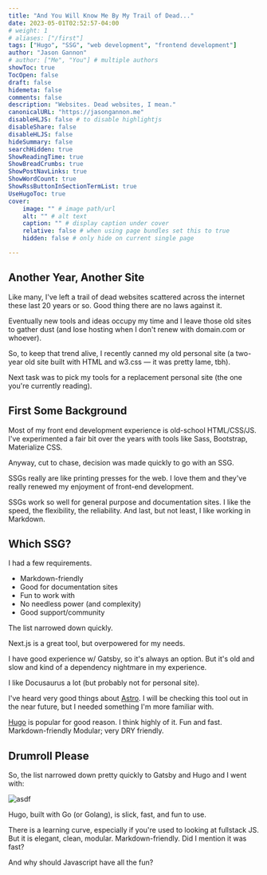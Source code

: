 ```yaml
---
title: "And You Will Know Me By My Trail of Dead..."
date: 2023-05-01T02:52:57-04:00
# weight: 1
# aliases: ["/first"]
tags: ["Hugo", "SSG", "web development", "frontend development"]
author: "Jason Gannon"
# author: ["Me", "You"] # multiple authors
showToc: true
TocOpen: false
draft: false
hidemeta: false
comments: false
description: "Websites. Dead websites, I mean."
canonicalURL: "https://jasongannon.me"
disableHLJS: false # to disable highlightjs
disableShare: false
disableHLJS: false
hideSummary: false
searchHidden: true
ShowReadingTime: true
ShowBreadCrumbs: true
ShowPostNavLinks: true
ShowWordCount: true
ShowRssButtonInSectionTermList: true
UseHugoToc: true
cover:
    image: "" # image path/url
    alt: "" # alt text
    caption: "" # display caption under cover
    relative: false # when using page bundles set this to true
    hidden: false # only hide on current single page

---
```


## Another Year, Another Site

Like many, I've left a trail of dead websites scattered across the internet these last 20 years or so. Good thing there are no laws against it.

Eventually new tools and ideas occupy my time and I leave those old sites to gather dust (and lose hosting when I don't renew with domain.com or whoever).

So, to keep that trend alive, I recently canned my old personal site (a two-year old site built with HTML and w3.css — it was pretty lame, tbh).

Next task was to pick my tools for a replacement personal site (the one you're currently reading).

## First Some Background

Most of my front end development experience is old-school HTML/CSS/JS. I've experimented a fair bit over the years with tools like Sass, Bootstrap, Materialize CSS.

Anyway, cut to chase, decision was made quickly to go with an SSG.

SSGs really are like printing presses for the web. I love them and they've really renewed my enjoyment of front-end development.

SSGs work so well for general purpose and documentation sites. I like the speed, the flexibility, the reliability. And last, but not least, I like working in Markdown.

## Which SSG?

I had a few requirements. 

- Markdown-friendly
- Good for documentation sites
- Fun to work with
- No needless power (and complexity)
- Good support/community

The list narrowed down quickly. 

Next.js is a great tool, but overpowered for my needs.

I have good experience w/ Gatsby, so it's always an option. But it's old and slow and kind of a dependency nightmare in my experience.

I like Docusaurus a lot (but probably not for personal site). 

I've heard very good things about [Astro](https://astro.build/). I will be checking this tool out in the near future, but I needed something I'm more familiar with.

[Hugo](https://gohugo.io/) is popular for good reason. I think highly of it. Fun and fast. Markdown-friendly Modular; very DRY friendly.

## Drumroll Please

So, the list narrowed down pretty quickly to Gatsby and Hugo and I went with:

![asdf](/images/hugo-logo.svg)
 
Hugo, built with Go (or Golang), is slick, fast, and fun to use. 

There is a learning curve, especially if you're used to looking at fullstack JS. But it is elegant, clean, modular. Markdown-friendly. Did I mention it was fast?

And why should Javascript have all the fun?

